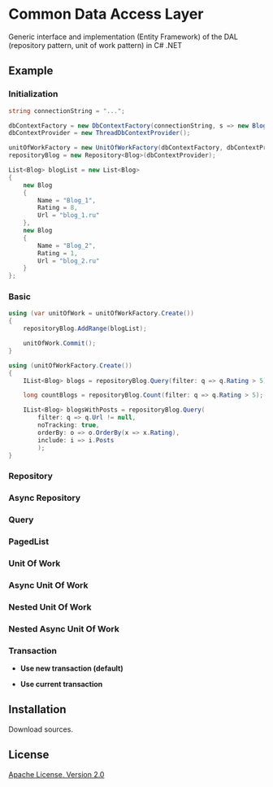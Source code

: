 Common Data Access Layer
==========

Generic interface and implementation (Entity Framework) of the DAL (repository pattern, unit of work pattern) in C# .NET

Example
------------

### Initialization

```csharp
string connectionString = "...";

dbContextFactory = new DbContextFactory(connectionString, s => new BlogContext(s));
dbContextProvider = new ThreadDbContextProvider();

unitOfWorkFactory = new UnitOfWorkFactory(dbContextFactory, dbContextProvider);
repositoryBlog = new Repository<Blog>(dbContextProvider);
```


```csharp
List<Blog> blogList = new List<Blog>
{
    new Blog
    {
        Name = "Blog_1",
        Rating = 8,
        Url = "blog_1.ru"
    },
    new Blog
    {
        Name = "Blog_2",
        Rating = 1,
        Url = "blog_2.ru"
    }
};
```

### Basic 

```csharp
using (var unitOfWork = unitOfWorkFactory.Create())
{
    repositoryBlog.AddRange(blogList);

    unitOfWork.Commit();
}

using (unitOfWorkFactory.Create())
{
    IList<Blog> blogs = repositoryBlog.Query(filter: q => q.Rating > 5);

    long countBlogs = repositoryBlog.Count(filter: q => q.Rating > 5);

    IList<Blog> blogsWithPosts = repositoryBlog.Query(
        filter: q => q.Url != null,
        noTracking: true,
        orderBy: o => o.OrderBy(x => x.Rating),
        include: i => i.Posts
        );
}
```

### Repository


### Async Repository


### Query


### PagedList


### Unit Of Work


### Async Unit Of Work


### Nested Unit Of Work


### Nested Async Unit Of Work


### Transaction
*  **Use new transaction (default)**


*  **Use current transaction**

Installation
------------
Download sources.

License
------------
[Apache License, Version 2.0](http://www.apache.org/licenses/LICENSE-2.0)